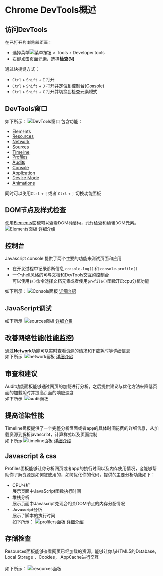 # Chrome DevTools概述

## 访问DevTools

在已打开的浏览器页面：
+ 选择菜单![菜单按钮](https://developer.chrome.com/devtools/devtools/images/chrome-menu.png) > Tools > Developer tools
+ 右键点击页面元素，选择**检查(N)**

通过快捷键方式：
+ ```Ctrl``` + ```Shift``` + ```I```  打开
+ ```Ctrl``` + ```Shift``` + ```J```  打开并定位到控制台(Console)
+ ```Ctrl``` + ```Shift``` + ```C```  打开并切换到检查元素模式

## DevTools窗口
如下所示：
![DevTools窗口](https://developer.chrome.com/devtools/devtools/images/devtools-window.png)
包含功能：
+ [Elements](elements.md)
+ [Resources](resources.md)
+ [Network](network.md)
+ [Sources](sources.md)
+ [Timeline](timeline.md)
+ [Profiles](profiles.md)
+ [Audits](audits.md)
+ [Console](console.md)
+ [Application](applicatiion.md)
+ [Device Mode](device-mode.md)
+ [Animations](animations.md)

同时可以使用```Ctrl``` + ```[``` 或者 ```Ctrl``` + ```]``` 切换功能面板

## DOM节点及样式检查
使用[Elements](elements.md)面板可以查看DOM树结构，允许检查和编辑DOM元素。
![Elements面板](https://developer.chrome.com/devtools/devtools/images/elements-panel.png)
[详细介绍](https://developer.chrome.com/devtools/devtools/docs/dom-and-styles)

## 控制台
Javascript console 提供了两个主要的功能来测试页面和应用</br>
+ 在开发过程中记录诊断信息
    ```console.log()``` 和 ```console.profile()```
+ 一个shell风格的可与文档和DevTools交互的控制台</br>
    可以使用```$()```命令选择文档元素或者使用```profile()```函数开启cpu分析功能

如下所示：
![Console面板](https://developer.chrome.com/devtools/devtools/docs/console-files/expression-evaluation.png)
[详细介绍](https://developer.chrome.com/devtools/devtools/docs/console)

## JavaScript调试
如下所示:
![sources面板](https://developer.chrome.com/devtools/devtools/images/js-debugging.png)
[详细介绍](https://developer.chrome.com/devtools/devtools/docs/javascript-debugging)

## 改善网络性能(性能监控)
通过**Network**功能可以实时查看资源的请求和下载耗时等详细信息</br>
如下所示:
![network面板](https://developer.chrome.com/devtools/devtools/images/network-panel.png)
[详细介绍](https://developer.chrome.com/devtools/devtools/docs/network)

## 审查和建议
Audit功能面板能够通过网页的加载进行分析，之后提供建议与优化方法来降低页面的加载耗时并提高页面的响应速度</br>
如下所示:
![audit面板](https://developer.chrome.com/devtools/devtools/images/audits-panel.png)

## 提高渲染性能
Timeline面板提供了一个完整分析页面或者app的具体时间花费的详细信息，从加载资源到解析javascript，计算样式以及页面绘制</br>
如下所示
![timeline面板](https://developer.chrome.com/devtools/devtools/images/timeline-panel.png)
[详细介绍](https://developer.chrome.com/devtools/devtools/docs/timeline)

## Javascript & css
Profiles面板能够让你分析网页或者app的执行时间以及内存使用情况，这能够帮助你了解资源是如何被使用的，如何优化你的代码，提供的主要分析功能如下：
+ CPU分析</br>
    展示页面中JavaScript函数执行时间
+ 堆栈分析</br>
    展示页面中Javascript兑现合相关DOM节点的内存分配情况
+ Javascript分析</br>
    展示了脚本的执行时间</br>
如下所示：
![profilers面板](https://developer.chrome.com/devtools/devtools/images/profiles-panel.png)
[详细介绍](https://developer.chrome.com/devtools/devtools/docs/profiles)

## 存储检查
Resources面板能够查看网页已经加载的资源，能够让你与HTML5的Database，Local Storage ，Cookies， AppCache进行交互      </br>                                   
如下所示：
![resources面板](https://developer.chrome.com/devtools/devtools/images/resources-panel.png)
